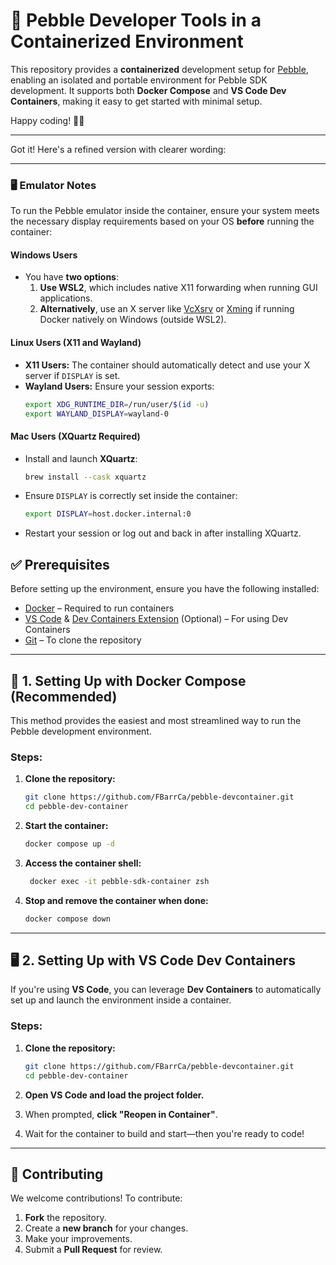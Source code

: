 # 🚀 Pebble Developer Tools in a Containerized Environment  

This repository provides a **containerized** development setup for [Pebble](https://rebble.io/), enabling an isolated and portable environment for Pebble SDK development. It supports both **Docker Compose** and **VS Code Dev Containers**, making it easy to get started with minimal setup.  

Happy coding! 🚀🎉  

---
Got it! Here's a refined version with clearer wording:  

---

### 🖥️ Emulator Notes  

To run the Pebble emulator inside the container, ensure your system meets the necessary display requirements based on your OS **before** running the container:  

#### **Windows Users**  
- You have **two options**:  
  1. **Use WSL2**, which includes native X11 forwarding when running GUI applications.  
  2. **Alternatively**, use an X server like [VcXsrv](https://sourceforge.net/projects/vcxsrv/) or [Xming](https://sourceforge.net/projects/xming/) if running Docker natively on Windows (outside WSL2).  

#### **Linux Users (X11 and Wayland)**  
- **X11 Users:** The container should automatically detect and use your X server if `DISPLAY` is set.  
- **Wayland Users:** Ensure your session exports:  
  ```sh
  export XDG_RUNTIME_DIR=/run/user/$(id -u)
  export WAYLAND_DISPLAY=wayland-0
  ```
#### **Mac Users (XQuartz Required)**  
- Install and launch **XQuartz**:  
  ```sh
  brew install --cask xquartz
  ```
- Ensure `DISPLAY` is correctly set inside the container:  
  ```sh
  export DISPLAY=host.docker.internal:0
  ```
- Restart your session or log out and back in after installing XQuartz.  


## ✅ Prerequisites  

Before setting up the environment, ensure you have the following installed:  

- [Docker](https://www.docker.com/) – Required to run containers  
- [VS Code](https://code.visualstudio.com/) & [Dev Containers Extension](https://marketplace.visualstudio.com/items?itemName=ms-vscode-remote.remote-containers) (Optional) – For using Dev Containers  
- [Git](https://git-scm.com/) – To clone the repository  

---

## 🚀 1. Setting Up with Docker Compose (Recommended)  

This method provides the easiest and most streamlined way to run the Pebble development environment.  

### **Steps:**  

1. **Clone the repository:**  
   ```sh
   git clone https://github.com/FBarrCa/pebble-devcontainer.git
   cd pebble-dev-container
   ```

2. **Start the container:**  
   ```sh
   docker compose up -d
   ```

3. **Access the container shell:**  
   ```sh
    docker exec -it pebble-sdk-container zsh
   ```

4. **Stop and remove the container when done:**  
   ```sh
   docker compose down
   ```

---

## 🖥️ 2. Setting Up with VS Code Dev Containers  

If you're using **VS Code**, you can leverage **Dev Containers** to automatically set up and launch the environment inside a container.  

### **Steps:**  

1. **Clone the repository:**  
   ```sh
   git clone https://github.com/FBarrCa/pebble-devcontainer.git
   cd pebble-dev-container
   ```

2. **Open VS Code and load the project folder.**  

3. When prompted, **click "Reopen in Container"**.  

4. Wait for the container to build and start—then you're ready to code!  

---


## 🤝 Contributing  

We welcome contributions! To contribute:  

1. **Fork** the repository.  
2. Create a **new branch** for your changes.  
3. Make your improvements.  
4. Submit a **Pull Request** for review.  


